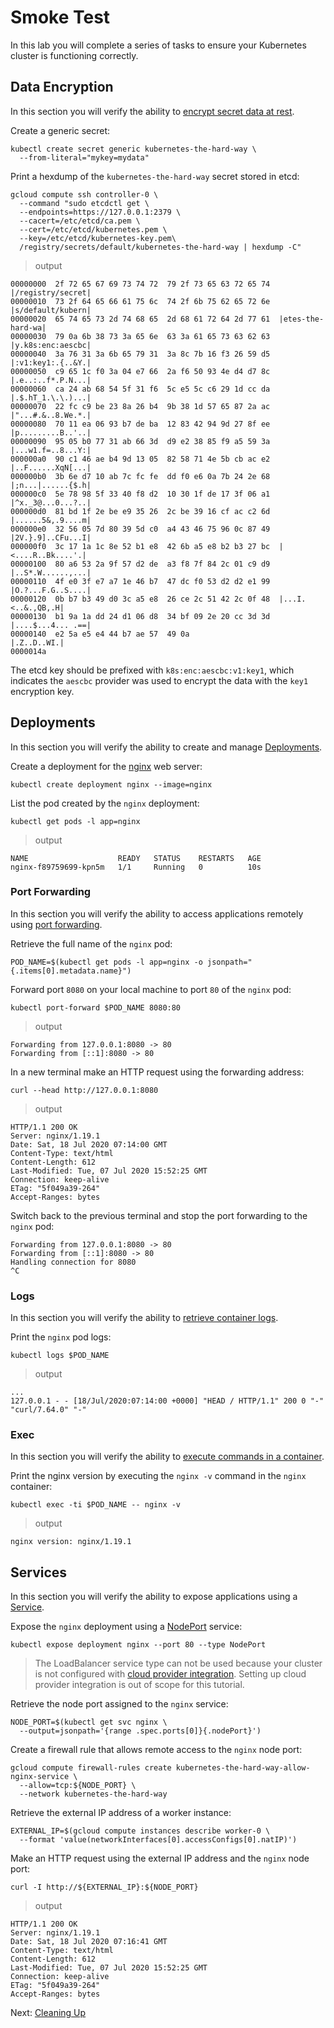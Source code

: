 # Smoke Test

In this lab you will complete a series of tasks to ensure your Kubernetes cluster is functioning correctly.

## Data Encryption

In this section you will verify the ability to [encrypt secret data at rest](https://kubernetes.io/docs/tasks/administer-cluster/encrypt-data/#verifying-that-data-is-encrypted).

Create a generic secret:

```
kubectl create secret generic kubernetes-the-hard-way \
  --from-literal="mykey=mydata"
```

Print a hexdump of the `kubernetes-the-hard-way` secret stored in etcd:

```
gcloud compute ssh controller-0 \
  --command "sudo etcdctl get \
  --endpoints=https://127.0.0.1:2379 \
  --cacert=/etc/etcd/ca.pem \
  --cert=/etc/etcd/kubernetes.pem \
  --key=/etc/etcd/kubernetes-key.pem\
  /registry/secrets/default/kubernetes-the-hard-way | hexdump -C"
```

> output

```
00000000  2f 72 65 67 69 73 74 72  79 2f 73 65 63 72 65 74  |/registry/secret|
00000010  73 2f 64 65 66 61 75 6c  74 2f 6b 75 62 65 72 6e  |s/default/kubern|
00000020  65 74 65 73 2d 74 68 65  2d 68 61 72 64 2d 77 61  |etes-the-hard-wa|
00000030  79 0a 6b 38 73 3a 65 6e  63 3a 61 65 73 63 62 63  |y.k8s:enc:aescbc|
00000040  3a 76 31 3a 6b 65 79 31  3a 8c 7b 16 f3 26 59 d5  |:v1:key1:.{..&Y.|
00000050  c9 65 1c f0 3a 04 e7 66  2a f6 50 93 4e d4 d7 8c  |.e..:..f*.P.N...|
00000060  ca 24 ab 68 54 5f 31 f6  5c e5 5c c6 29 1d cc da  |.$.hT_1.\.\.)...|
00000070  22 fc c9 be 23 8a 26 b4  9b 38 1d 57 65 87 2a ac  |"...#.&..8.We.*.|
00000080  70 11 ea 06 93 b7 de ba  12 83 42 94 9d 27 8f ee  |p.........B..'..|
00000090  95 05 b0 77 31 ab 66 3d  d9 e2 38 85 f9 a5 59 3a  |...w1.f=..8...Y:|
000000a0  90 c1 46 ae b4 9d 13 05  82 58 71 4e 5b cb ac e2  |..F......XqN[...|
000000b0  3b 6e d7 10 ab 7c fc fe  dd f0 e6 0a 7b 24 2e 68  |;n...|......{$.h|
000000c0  5e 78 98 5f 33 40 f8 d2  10 30 1f de 17 3f 06 a1  |^x._3@...0...?..|
000000d0  81 bd 1f 2e be e9 35 26  2c be 39 16 cf ac c2 6d  |......5&,.9....m|
000000e0  32 56 05 7d 80 39 5d c0  a4 43 46 75 96 0c 87 49  |2V.}.9]..CFu...I|
000000f0  3c 17 1a 1c 8e 52 b1 e8  42 6b a5 e8 b2 b3 27 bc  |<....R..Bk....'.|
00000100  80 a6 53 2a 9f 57 d2 de  a3 f8 7f 84 2c 01 c9 d9  |..S*.W......,...|
00000110  4f e0 3f e7 a7 1e 46 b7  47 dc f0 53 d2 d2 e1 99  |O.?...F.G..S....|
00000120  0b b7 b3 49 d0 3c a5 e8  26 ce 2c 51 42 2c 0f 48  |...I.<..&.,QB,.H|
00000130  b1 9a 1a dd 24 d1 06 d8  34 bf 09 2e 20 cc 3d 3d  |....$...4... .==|
00000140  e2 5a e5 e4 44 b7 ae 57  49 0a                    |.Z..D..WI.|
0000014a
```

The etcd key should be prefixed with `k8s:enc:aescbc:v1:key1`, which indicates the `aescbc` provider was used to encrypt the data with the `key1` encryption key.

## Deployments

In this section you will verify the ability to create and manage [Deployments](https://kubernetes.io/docs/concepts/workloads/controllers/deployment/).

Create a deployment for the [nginx](https://nginx.org/en/) web server:

```
kubectl create deployment nginx --image=nginx
```

List the pod created by the `nginx` deployment:

```
kubectl get pods -l app=nginx
```

> output

```
NAME                    READY   STATUS    RESTARTS   AGE
nginx-f89759699-kpn5m   1/1     Running   0          10s
```

### Port Forwarding

In this section you will verify the ability to access applications remotely using [port forwarding](https://kubernetes.io/docs/tasks/access-application-cluster/port-forward-access-application-cluster/).

Retrieve the full name of the `nginx` pod:

```
POD_NAME=$(kubectl get pods -l app=nginx -o jsonpath="{.items[0].metadata.name}")
```

Forward port `8080` on your local machine to port `80` of the `nginx` pod:

```
kubectl port-forward $POD_NAME 8080:80
```

> output

```
Forwarding from 127.0.0.1:8080 -> 80
Forwarding from [::1]:8080 -> 80
```

In a new terminal make an HTTP request using the forwarding address:

```
curl --head http://127.0.0.1:8080
```

> output

```
HTTP/1.1 200 OK
Server: nginx/1.19.1
Date: Sat, 18 Jul 2020 07:14:00 GMT
Content-Type: text/html
Content-Length: 612
Last-Modified: Tue, 07 Jul 2020 15:52:25 GMT
Connection: keep-alive
ETag: "5f049a39-264"
Accept-Ranges: bytes
```

Switch back to the previous terminal and stop the port forwarding to the `nginx` pod:

```
Forwarding from 127.0.0.1:8080 -> 80
Forwarding from [::1]:8080 -> 80
Handling connection for 8080
^C
```

### Logs

In this section you will verify the ability to [retrieve container logs](https://kubernetes.io/docs/concepts/cluster-administration/logging/).

Print the `nginx` pod logs:

```
kubectl logs $POD_NAME
```

> output

```
...
127.0.0.1 - - [18/Jul/2020:07:14:00 +0000] "HEAD / HTTP/1.1" 200 0 "-" "curl/7.64.0" "-"
```

### Exec

In this section you will verify the ability to [execute commands in a container](https://kubernetes.io/docs/tasks/debug-application-cluster/get-shell-running-container/#running-individual-commands-in-a-container).

Print the nginx version by executing the `nginx -v` command in the `nginx` container:

```
kubectl exec -ti $POD_NAME -- nginx -v
```

> output

```
nginx version: nginx/1.19.1
```

## Services

In this section you will verify the ability to expose applications using a [Service](https://kubernetes.io/docs/concepts/services-networking/service/).

Expose the `nginx` deployment using a [NodePort](https://kubernetes.io/docs/concepts/services-networking/service/#nodeport) service:

```
kubectl expose deployment nginx --port 80 --type NodePort
```

> The LoadBalancer service type can not be used because your cluster is not configured with [cloud provider integration](https://kubernetes.io/docs/getting-started-guides/scratch/#cloud-provider). Setting up cloud provider integration is out of scope for this tutorial.

Retrieve the node port assigned to the `nginx` service:

```
NODE_PORT=$(kubectl get svc nginx \
  --output=jsonpath='{range .spec.ports[0]}{.nodePort}')
```

Create a firewall rule that allows remote access to the `nginx` node port:

```
gcloud compute firewall-rules create kubernetes-the-hard-way-allow-nginx-service \
  --allow=tcp:${NODE_PORT} \
  --network kubernetes-the-hard-way
```

Retrieve the external IP address of a worker instance:

```
EXTERNAL_IP=$(gcloud compute instances describe worker-0 \
  --format 'value(networkInterfaces[0].accessConfigs[0].natIP)')
```

Make an HTTP request using the external IP address and the `nginx` node port:

```
curl -I http://${EXTERNAL_IP}:${NODE_PORT}
```

> output

```
HTTP/1.1 200 OK
Server: nginx/1.19.1
Date: Sat, 18 Jul 2020 07:16:41 GMT
Content-Type: text/html
Content-Length: 612
Last-Modified: Tue, 07 Jul 2020 15:52:25 GMT
Connection: keep-alive
ETag: "5f049a39-264"
Accept-Ranges: bytes
```

Next: [Cleaning Up](14-cleanup.md)
